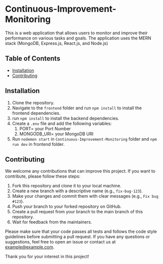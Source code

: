 # Continuous-Improvement-Monitoring

This is a web application that allows users to monitor and improve their performance on various tasks and goals. The application uses the MERN stack (MongoDB, Express.js, React.js, and Node.js) 

## Table of Contents

- [Installation](#installation)
- [Contributing](#contributing)

## Installation

1. Clone the repository.
2. Navigate to the `frontend` folder and run `npm install` to install the frontend dependencies.
3. run `npm install` to install the backend dependencies.
4. Create a `.env` file and add the following variables:
    1. PORT= your Port Number
    2. MONGODB_URI= your MongoDB URI
5. Run `nodemon start` in  `Continuous-Improvement-Monitoring` folder and `npm run dev` in frontend folder.
   
## Contributing

We welcome any contributions that can improve this project. If you want to contribute, please follow these steps:

1. Fork this repository and clone it to your local machine.
2. Create a new branch with a descriptive name (e.g., `fix-bug-123`).
3. Make your changes and commit them with clear messages (e.g., `Fix bug #123`).
4. Push your branch to your forked repository on GitHub.
5. Create a pull request from your branch to the main branch of this repository.
6. Wait for feedback from the maintainers.

Please make sure that your code passes all tests and follows the code style guidelines before submitting a pull request. If you have any questions or suggestions, feel free to open an issue or contact us at example@example.com.

Thank you for your interest in this project!

